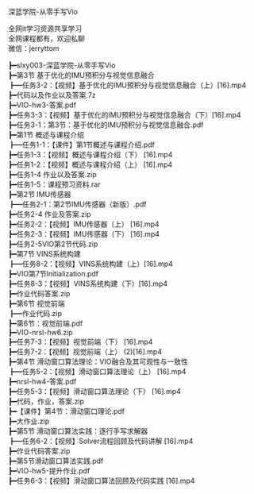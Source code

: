 深蓝学院-从零手写Vio

全网it学习资源共享学习<br>全网课程都有，欢迎私聊<br>微信：jerryttom<br>

┣━slxy003-深蓝学院-从零手写Vio<br> ┣━第3节 基于优化的IMU预积分与视觉信息融合<br> ┣━任务3-2：【视频】基于优化的IMU预积分与视觉信息融合（上）[16].mp4<br> ┣━代码以及作业以及答案.7z<br> ┣━VIO-hw3-答案.pdf<br> ┣━任务3-3：【视频】基于优化的IMU预积分与视觉信息融合（下）[16].mp4<br> ┣━任务3-1：第3节：基于优化的IMU预积分与视觉信息融合.pdf<br> ┣━第1节 概述与课程介绍<br> ┣━任务1-1：【课件】第1节概述与课程介绍.pdf<br> ┣━任务1-3：【视频】概述与课程介绍（下） [16].mp4<br> ┣━任务1-2：【视频】概述与课程介绍（上） [16].mp4<br> ┣━任务1-4 作业以及答案.zip<br> ┣━任务1-5：课程预习资料.rar<br> ┣━第2节 IMU传感器<br> ┣━任务2-1：第2节IMU传感器（新版）.pdf<br> ┣━任务2-4 作业及答案.zip<br> ┣━任务2-2：【视频】IMU传感器（上） [16].mp4<br> ┣━任务2-3：【视频】IMU传感器（下） [16].mp4<br> ┣━任务2-5VIO第2节代码.zip<br> ┣━第7节 VINS系统构建<br> ┣━任务8-2：【视频】VINS系统构建（上）[16].mp4<br> ┣━VIO第7节Initialization.pdf<br> ┣━任务8-3：【视频】VINS系统构建（下）[16].mp4<br> ┣━作业代码答案.zip<br> ┣━第6节 视觉前端<br> ┣━作业代码.zip<br> ┣━第6节：视觉前端.pdf<br> ┣━VIO-nrsl-hw6.zip<br> ┣━任务7-3：【视频】视觉前端（下） [16].mp4<br> ┣━任务7-2：【视频】视觉前端（上） (2)[16].mp4<br> ┣━第4节 滑动窗口算法理论：VIO融合及其可观性与一致性<br> ┣━任务5-2：【视频】滑动窗口算法理论（上） [16].mp4<br> ┣━nrsl-hw4-答案.pdf<br> ┣━任务5-3：【视频】滑动窗口算法理论（下） [16].mp4<br> ┣━代码，作业，答案.zip<br> ┣━【课件】第4节：滑动窗口理论.pdf<br> ┣━大作业.zip<br> ┣━第5节 滑动窗口算法实践：逐行手写求解器<br> ┣━任务6-2：【视频】Solver流程回顾及代码讲解 [16].mp4<br> ┣━作业代码答案.zip<br> ┣━第5节滑动窗口算法实践.pdf<br> ┣━VIO-hw5-提升作业.pdf<br> ┣━任务6-3：【视频】滑动窗口算法回顾及代码实践 [16].mp4